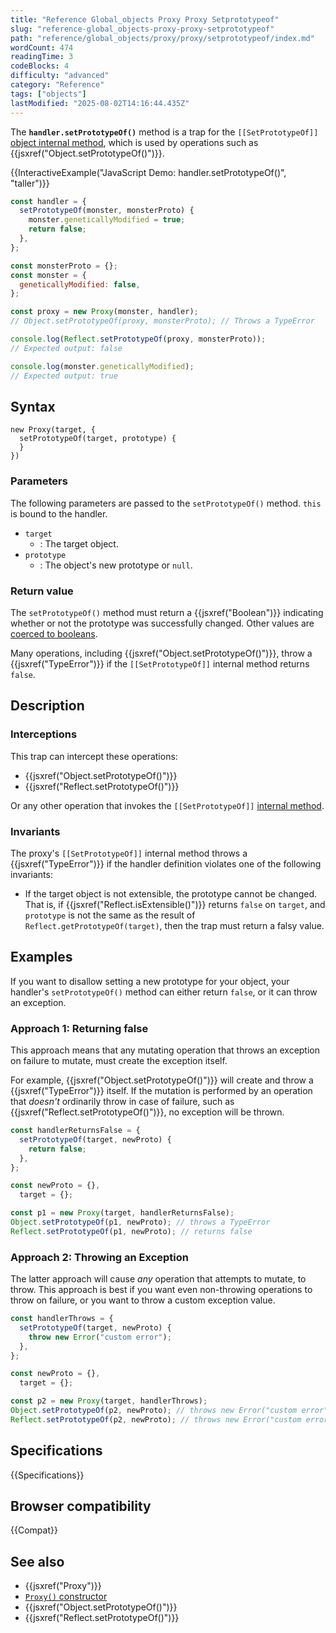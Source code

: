 ```yaml
---
title: "Reference Global_objects Proxy Proxy Setprototypeof"
slug: "reference-global_objects-proxy-proxy-setprototypeof"
path: "reference/global_objects/proxy/proxy/setprototypeof/index.md"
wordCount: 474
readingTime: 3
codeBlocks: 4
difficulty: "advanced"
category: "Reference"
tags: ["objects"]
lastModified: "2025-08-02T14:16:44.435Z"
---
```



The **`handler.setPrototypeOf()`** method is a trap for the `[[SetPrototypeOf]]` [object internal method](/en-US/docs/Web/JavaScript/Reference/Global_Objects/Proxy#object_internal_methods), which is used by operations such as {{jsxref("Object.setPrototypeOf()")}}.

{{InteractiveExample("JavaScript Demo: handler.setPrototypeOf()", "taller")}}

```js interactive-example
const handler = {
  setPrototypeOf(monster, monsterProto) {
    monster.geneticallyModified = true;
    return false;
  },
};

const monsterProto = {};
const monster = {
  geneticallyModified: false,
};

const proxy = new Proxy(monster, handler);
// Object.setPrototypeOf(proxy, monsterProto); // Throws a TypeError

console.log(Reflect.setPrototypeOf(proxy, monsterProto));
// Expected output: false

console.log(monster.geneticallyModified);
// Expected output: true
```

## Syntax

```js-nolint
new Proxy(target, {
  setPrototypeOf(target, prototype) {
  }
})
```

### Parameters

The following parameters are passed to the `setPrototypeOf()` method. `this` is bound to the handler.

- `target`
  - : The target object.
- `prototype`
  - : The object's new prototype or `null`.

### Return value

The `setPrototypeOf()` method must return a {{jsxref("Boolean")}} indicating whether or not the prototype was successfully changed. Other values are [coerced to booleans](/en-US/docs/Web/JavaScript/Reference/Global_Objects/Boolean#boolean_coercion).

Many operations, including {{jsxref("Object.setPrototypeOf()")}}, throw a {{jsxref("TypeError")}} if the `[[SetPrototypeOf]]` internal method returns `false`.

## Description

### Interceptions

This trap can intercept these operations:

- {{jsxref("Object.setPrototypeOf()")}}
- {{jsxref("Reflect.setPrototypeOf()")}}

Or any other operation that invokes the `[[SetPrototypeOf]]` [internal method](/en-US/docs/Web/JavaScript/Reference/Global_Objects/Proxy#object_internal_methods).

### Invariants

The proxy's `[[SetPrototypeOf]]` internal method throws a {{jsxref("TypeError")}} if the handler definition violates one of the following invariants:

- If the target object is not extensible, the prototype cannot be changed. That is, if {{jsxref("Reflect.isExtensible()")}} returns `false` on `target`, and `prototype` is not the same as the result of `Reflect.getPrototypeOf(target)`, then the trap must return a falsy value.

## Examples

If you want to disallow setting a new prototype for your object, your handler's
`setPrototypeOf()` method can either return `false`, or it can
throw an exception.

### Approach 1: Returning false

This approach means that any mutating operation that throws an exception on failure to
mutate, must create the exception itself.

For example, {{jsxref("Object.setPrototypeOf()")}} will create and throw a
{{jsxref("TypeError")}} itself. If the mutation is performed by an operation that
_doesn't_ ordinarily throw in case of failure, such as
{{jsxref("Reflect.setPrototypeOf()")}}, no exception will be thrown.

```js
const handlerReturnsFalse = {
  setPrototypeOf(target, newProto) {
    return false;
  },
};

const newProto = {},
  target = {};

const p1 = new Proxy(target, handlerReturnsFalse);
Object.setPrototypeOf(p1, newProto); // throws a TypeError
Reflect.setPrototypeOf(p1, newProto); // returns false
```

### Approach 2: Throwing an Exception

The latter approach will cause _any_ operation that attempts to mutate, to
throw. This approach is best if you want even non-throwing operations to throw on
failure, or you want to throw a custom exception value.

```js
const handlerThrows = {
  setPrototypeOf(target, newProto) {
    throw new Error("custom error");
  },
};

const newProto = {},
  target = {};

const p2 = new Proxy(target, handlerThrows);
Object.setPrototypeOf(p2, newProto); // throws new Error("custom error")
Reflect.setPrototypeOf(p2, newProto); // throws new Error("custom error")
```

## Specifications

{{Specifications}}

## Browser compatibility

{{Compat}}

## See also

- {{jsxref("Proxy")}}
- [`Proxy()` constructor](/en-US/docs/Web/JavaScript/Reference/Global_Objects/Proxy/Proxy)
- {{jsxref("Object.setPrototypeOf()")}}
- {{jsxref("Reflect.setPrototypeOf()")}}
